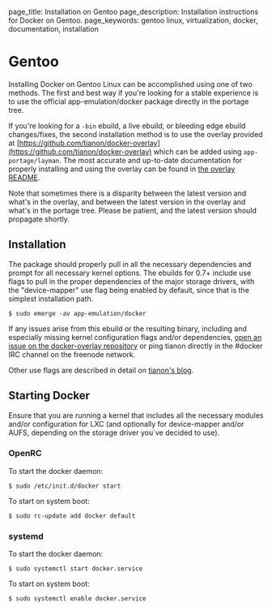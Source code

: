 page_title: Installation on Gentoo
page_description: Installation instructions for Docker on Gentoo.
page_keywords: gentoo linux, virtualization, docker, documentation, installation

# Gentoo

Installing Docker on Gentoo Linux can be accomplished using one of two
methods. The first and best way if you're looking for a stable
experience is to use the official app-emulation/docker package directly
in the portage tree.

If you're looking for a `-bin` ebuild, a live ebuild, or bleeding edge
ebuild changes/fixes, the second installation method is to use the
overlay provided at
[https://github.com/tianon/docker-overlay](https://github.com/tianon/docker-overlay)
which can be added using `app-portage/layman`. The most accurate and
up-to-date documentation for properly installing and using the overlay
can be found in [the overlay
README](https://github.com/tianon/docker-overlay/blob/master/README.md#using-this-overlay).

Note that sometimes there is a disparity between the latest version and
what's in the overlay, and between the latest version in the overlay and
what's in the portage tree. Please be patient, and the latest version
should propagate shortly.

## Installation

The package should properly pull in all the necessary dependencies and
prompt for all necessary kernel options. The ebuilds for 0.7+ include
use flags to pull in the proper dependencies of the major storage
drivers, with the "device-mapper" use flag being enabled by default,
since that is the simplest installation path.

    $ sudo emerge -av app-emulation/docker

If any issues arise from this ebuild or the resulting binary, including
and especially missing kernel configuration flags and/or dependencies,
[open an issue on the docker-overlay repository](
https://github.com/tianon/docker-overlay/issues) or ping
tianon directly in the #docker IRC channel on the freenode network.

Other use flags are described in detail on [tianon's
blog](https://tianon.github.io/post/2014/05/17/docker-on-gentoo.html).

## Starting Docker

Ensure that you are running a kernel that includes all the necessary
modules and/or configuration for LXC (and optionally for device-mapper
and/or AUFS, depending on the storage driver you`ve decided to use).

### OpenRC

To start the docker daemon:

    $ sudo /etc/init.d/docker start

To start on system boot:

    $ sudo rc-update add docker default

### systemd

To start the docker daemon:

    $ sudo systemctl start docker.service

To start on system boot:

    $ sudo systemctl enable docker.service
